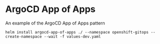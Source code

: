 # ArgoCD App of Apps

An example of the ArgoCD App of Apps pattern

```shell
helm install argocd-app-of-apps ./ --namespace openshift-gitops --create-namespace --wait -f values-dev.yaml
```